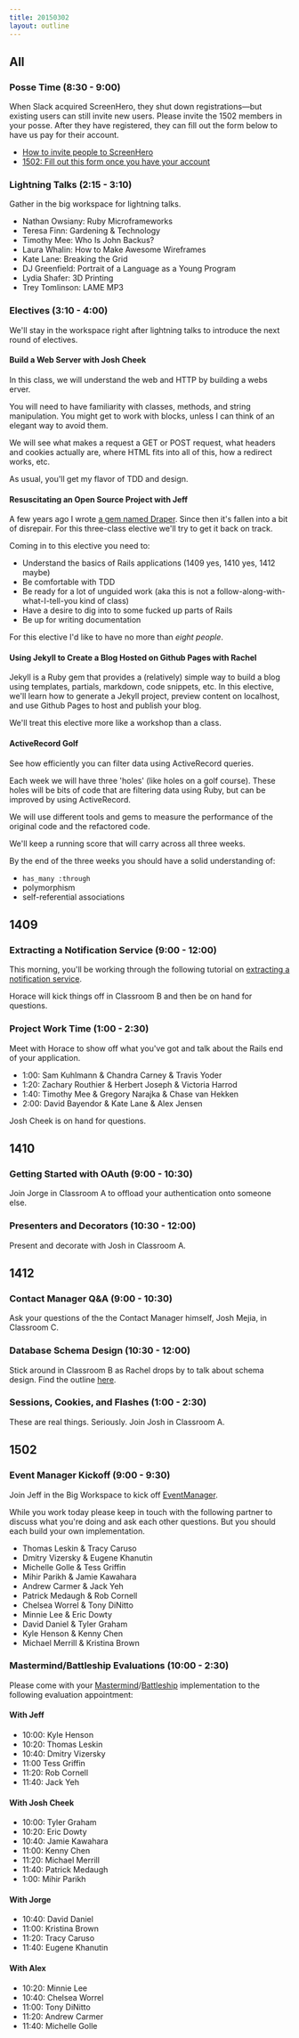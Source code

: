 ```yaml
---
title: 20150302
layout: outline
---
```


## All

### Posse Time (8:30 - 9:00)

When Slack acquired ScreenHero, they shut down registrations—but existing users can still invite new users. Please invite the 1502 members in your posse. After they have registered, they can fill out the form below to have us pay for their account.

* [How to invite people to ScreenHero](http://blog.screenhero.com/post/110852538851/already-a-screenhero-user-heres-how-to-invite)
* [1502: Fill out this form once you have your account](https://docs.google.com/a/casimircreative.com/forms/d/1wJUbwB0doGgeyp9rGDt14aHtNE8nGlRueoSe_qpVRr4/viewform)

### Lightning Talks (2:15 - 3:10)

Gather in the big workspace for lightning talks. 

* Nathan Owsiany: Ruby Microframeworks
* Teresa Finn: Gardening & Technology
* Timothy Mee: Who Is John Backus?
* Laura Whalin: How to Make Awesome Wireframes
* Kate Lane: Breaking the Grid
* DJ Greenfield: Portrait of a Language as a Young Program
* Lydia Shafer: 3D Printing
* Trey Tomlinson: LAME MP3

### Electives (3:10 - 4:00)

We'll stay in the workspace right after lightning talks to introduce the next round of electives.

#### Build a Web Server with Josh Cheek

In this class, we will understand the web and HTTP by building a webs erver.

You will need to have familiarity with classes, methods, and string manipulation. You might get to work with blocks, unless I can think of an elegant way to avoid them.

We will see what makes a request a GET or POST request, what headers and cookies actually are, where HTML fits into all of this, how a redirect works, etc.

As usual, you'll get my flavor of TDD and design.

#### Resuscitating an Open Source Project with Jeff

A few years ago I wrote [a gem named Draper](https://github.com/drapergem/draper). Since then it's
fallen into a bit of disrepair. For this three-class elective we'll try to get it
back on track.

Coming in to this elective you need to:

* Understand the basics of Rails applications (1409 yes, 1410 yes, 1412 maybe)
* Be comfortable with TDD
* Be ready for a lot of unguided work (aka this is not a follow-along-with-what-I-tell-you kind of class)
* Have a desire to dig into to some fucked up parts of Rails
* Be up for writing documentation

For this elective I'd like to have no more than *eight people*.

#### Using Jekyll to Create a Blog Hosted on Github Pages with Rachel

Jekyll is a Ruby gem that provides a (relatively) simple way to build a blog using templates, partials, markdown, code snippets, etc. In this elective, we'll learn how to generate a Jekyll project, preview content on localhost, and use Github Pages to host and publish your blog. 

We'll treat this elective more like a workshop than a class.

#### ActiveRecord Golf ####
See how efficiently you can filter data using ActiveRecord queries.

Each week we will have three 'holes' (like holes on a golf course). These holes will be bits of code that are filtering data using Ruby, but can be improved by using ActiveRecord.

We will use different tools and gems to measure the performance of the original code and the refactored code.

We'll keep a running score that will carry across all three weeks.

By the end of the three weeks you should have a solid understanding of:

* `has_many :through`
* polymorphism
* self-referential associations

## 1409

### Extracting a Notification Service (9:00 - 12:00)

This morning, you'll be working through the following tutorial on [extracting a notification service][not].

Horace will kick things off in Classroom B and then be on hand for questions.

[not]: http://tutorials.jumpstartlab.com/projects/monsterporium/extract_notification_service.html

### Project Work Time (1:00 - 2:30)

Meet with Horace to show off what you've got and talk about the Rails end of your application.

* 1:00: Sam Kuhlmann & Chandra Carney & Travis Yoder
* 1:20: Zachary Routhier & Herbert Joseph & Victoria Harrod
* 1:40: Timothy Mee & Gregory Narajka & Chase van Hekken
* 2:00: David Bayendor & Kate Lane & Alex Jensen

Josh Cheek is on hand for questions.

## 1410

### Getting Started with OAuth (9:00 - 10:30)

Join Jorge in Classroom A to offload your authentication onto someone else.

### Presenters and Decorators (10:30 - 12:00)

Present and decorate with Josh in Classroom A.

## 1412

### Contact Manager Q&A (9:00 - 10:30)

Ask your questions of the the Contact Manager himself, Josh Mejia, in Classroom C.

### Database Schema Design (10:30 - 12:00)

Stick around in Classroom B as Rachel drops by to talk about schema design. Find the outline [here](https://github.com/turingschool/lesson_plans/blob/master/ruby_02-web_applications_with_ruby/database_schema_design.markdown). 

### Sessions, Cookies, and Flashes (1:00 - 2:30)

These are real things. Seriously. Join Josh in Classroom A.

## 1502

### Event Manager Kickoff (9:00 - 9:30)

Join Jeff in the Big Workspace to kick off [EventManager](http://tutorials.jumpstartlab.com/projects/eventmanager.html).

While you work today please keep in touch with the following partner to discuss
what you're doing and ask each other questions. But you should each build your
own implementation.

* Thomas Leskin & Tracy Caruso
* Dmitry Vizersky & Eugene Khanutin
* Michelle Golle & Tess Griffin
* Mihir Parikh & Jamie Kawahara
* Andrew Carmer & Jack Yeh
* Patrick Medaugh & Rob Cornell
* Chelsea Worrel & Tony DiNitto
* Minnie Lee & Eric Dowty
* David Daniel & Tyler Graham
* Kyle Henson & Kenny Chen
* Michael Merrill & Kristina Brown

### Mastermind/Battleship Evaluations (10:00 - 2:30)

Please come with your [Mastermind](http://tutorials.jumpstartlab.com/projects/mastermind.html)/[Battleship](http://tutorials.jumpstartlab.com/projects/battleship.html) implementation to the following
evaluation appointment:

#### With Jeff

* 10:00: Kyle Henson
* 10:20: Thomas Leskin
* 10:40: Dmitry Vizersky
* 11:00 Tess Griffin
* 11:20: Rob Cornell
* 11:40: Jack Yeh

#### With Josh Cheek

* 10:00: Tyler Graham
* 10:20: Eric Dowty
* 10:40: Jamie Kawahara
* 11:00: Kenny Chen
* 11:20: Michael Merrill
* 11:40: Patrick Medaugh
* 1:00: Mihir Parikh

#### With Jorge

* 10:40: David Daniel
* 11:00: Kristina Brown
* 11:20: Tracy Caruso
* 11:40: Eugene Khanutin

#### With Alex

* 10:20: Minnie Lee
* 10:40: Chelsea Worrel
* 11:00: Tony DiNitto
* 11:20: Andrew Carmer
* 11:40: Michelle Golle
